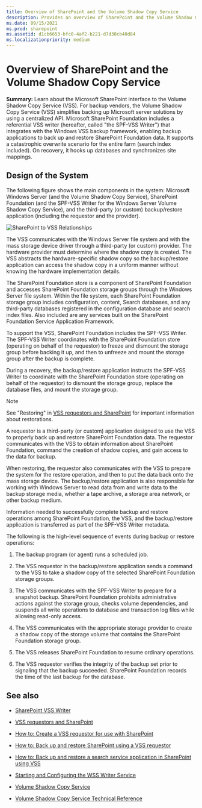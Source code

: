 ```yaml
---
title: Overview of SharePoint and the Volume Shadow Copy Service
description: Provides an overview of SharePoint and the Volume Shadow Copy Service (VSS), which simplifies backing up server solutions.
ms.date: 09/15/2021
ms.prod: sharepoint
ms.assetid: d1cb6653-bfc0-4af2-b221-d7d30cb40d84
ms.localizationpriority: medium
---
```



# Overview of SharePoint and the Volume Shadow Copy Service
 **Summary:** Learn about the Microsoft SharePoint interface to the Volume Shadow Copy Service (VSS).
For backup vendors, the Volume Shadow Copy Service (VSS) simplifies backing up Microsoft server solutions by using a centralized API. Microsoft SharePoint Foundation includes a referential VSS writer (hereafter, called "the SPF-VSS Writer") that integrates with the Windows VSS backup framework, enabling backup applications to back up and restore SharePoint Foundation data. It supports a catastrophic overwrite scenario for the entire farm (search index included). On recovery, it hooks up databases and synchronizes site mappings.
  
    
    


## Design of the System

The following figure shows the main components in the system: Microsoft Windows Server (and the Volume Shadow Copy Service), SharePoint Foundation (and the SPF-VSS Writer for the Windows Server Volume Shadow Copy Service), and the third-party (or custom) backup/restore application (including the requestor and the provider).
  
    
    

  
    
    
![SharePoint to VSS Relationships](../images/77a290e8-e4aa-4c54-b1ec-3d74bf3962b6.gif)
  
    
    
The VSS communicates with the Windows Server file system and with the mass storage device driver through a third-party (or custom) provider. The hardware provider must determine where the shadow copy is created. The VSS abstracts the hardware-specific shadow copy so the backup/restore application can access the shadow copy in a uniform manner without knowing the hardware implementation details. 
  
    
    
The SharePoint Foundation store is a component of SharePoint Foundation and accesses SharePoint Foundation storage groups through the Windows Server file system. Within the file system, each SharePoint Foundation storage group includes configuration, content, Search databases, and any third-party databases registered in the configuration database and search index files. Also included are any services built on the SharePoint Foundation Service Application Framework. 
  
    
    
To support the VSS, SharePoint Foundation includes the SPF-VSS Writer. The SPF-VSS Writer coordinates with the SharePoint Foundation store (operating on behalf of the requestor) to freeze and dismount the storage group before backing it up, and then to unfreeze and mount the storage group after the backup is complete.
  
    
    
During a recovery, the backup/restore application instructs the SPF-VSS Writer to coordinate with the SharePoint Foundation store (operating on behalf of the requestor) to dismount the storage group, replace the database files, and mount the storage group.
  
> [!NOTE]
> See "Restoring" in  [VSS requestors and SharePoint](vss-requestors-and-sharepoint.md) for important information about restorations.
  
    
    

A requestor is a third-party (or custom) application designed to use the VSS to properly back up and restore SharePoint Foundation data. The requestor communicates with the VSS to obtain information about SharePoint Foundation, command the creation of shadow copies, and gain access to the data for backup. 
  
    
    
When restoring, the requestor also communicates with the VSS to prepare the system for the restore operation, and then to put the data back onto the mass storage device. The backup/restore application is also responsible for working with Windows Server to read data from and write data to the backup storage media, whether a tape archive, a storage area network, or other backup medium. 
  
    
    
Information needed to successfully complete backup and restore operations among SharePoint Foundation, the VSS, and the backup/restore application is transferred as part of the SPF-VSS Writer metadata.
  
    
    
The following is the high-level sequence of events during backup or restore operations:
  
    
    

  
    
    

1. The backup program (or agent) runs a scheduled job. 
    
  
2. The VSS requestor in the backup/restore application sends a command to the VSS to take a shadow copy of the selected SharePoint Foundation storage groups. 
    
  
3. The VSS communicates with the SPF-VSS Writer to prepare for a snapshot backup. SharePoint Foundation prohibits administrative actions against the storage group, checks volume dependencies, and suspends all write operations to database and transaction log files while allowing read-only access. 
    
  
4. The VSS communicates with the appropriate storage provider to create a shadow copy of the storage volume that contains the SharePoint Foundation storage group. 
    
  
5. The VSS releases SharePoint Foundation to resume ordinary operations.
    
  
6. The VSS requestor verifies the integrity of the backup set prior to signaling that the backup succeeded. SharePoint Foundation records the time of the last backup for the database.
    
  

## See also
<a name="bk_addresources"> </a>


-  [SharePoint VSS Writer](sharepoint-vss-writer.md)
    
  
-  [VSS requestors and SharePoint](vss-requestors-and-sharepoint.md)
    
  
-  [How to: Create a VSS requestor for use with SharePoint](how-to-create-a-vss-requestor-for-use-with-sharepoint.md)
    
  
-  [How to: Back up and restore SharePoint using a VSS requestor](how-to-back-up-and-restore-sharepoint-using-a-vss-requestor.md)
    
  
-  [How to: Back up and restore a search service application in SharePoint using VSS](how-to-back-up-and-restore-a-search-service-application-in-sharepoint-using.md)
    
  
-  [Starting and Configuring the WSS Writer Service](https://msdn.microsoft.com/library/c9243dd6-e61e-4783-9fef-48d0122f1c09.aspx)
    
  
-  [Volume Shadow Copy Service](https://msdn.microsoft.com/library/windows/desktop/bb968832%28v=vs.85%29.aspx)
    
  
-  [Volume Shadow Copy Service Technical Reference](https://msdn.microsoft.com/library/windows/desktop/aa384648%28v=vs.85%29.aspx)
    
  


